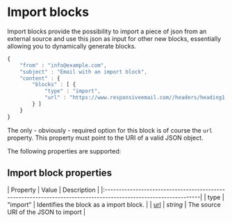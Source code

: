 # Import blocks

Import blocks provide the possibility to import a piece of json from an external
source and use this json as input for other new blocks, essentially allowing you
to dynamically generate blocks.

```javascript
{
    "from" : "info@example.com",
    "subject" : "Email with an import block",
    "content" : {
        "blocks" : [ {
            "type" : "import",
            "url" : "https://www.responsiveemail.com//headers/heading1.json"
        } ]
    }
}
```

The only - obviously - required option for this block is of course the `url`
property. This property must point to the URI of a valid JSON object.

The following properties are supported:

## Import block properties

| Property | Value | Description                                                                                  |
|:----------------------------------------------------------------------------------------------------------------|
| type | "import" | Identifies the block as a import block.                                                       |
| [url](copernica-docs:ResponsiveEmail/json/property-url) | _string_ | The source URI of the JSON to import       |
